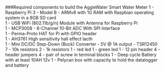 ###Required components to build the AggieWater Smart Water Meter
1 - Raspberry Pi 3 - Model B - ARMv8 with 1G RAM with Raspbian operating system in a 8GB SD card  
1 - USB WiFi (802.11b/g/n) Module with Antenna for Raspberry Pi  
1 - MCP3008 - 8-Channel 10-Bit ADC With SPI Interface  
1 - Perma-Proto HAT for Pi  with GPIO header  
1 - AH3761 High sensitivity hall effect lacth  
1 - Mini DC/DC Step-Down (Buck) Converter - 5V @ 1A output - TSR12450   
7 - 10k resistors
2 - 1k resistors
1 - red led
1 - green led
1 - 12 pin header
4 - header jumpers
4 - pair of screw in terminal blocks
1 - Deep cycle Battery with at least 10AH 12v
1 - Pelycan box with capacity to hold the datalogger and battery
